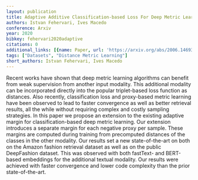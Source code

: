 ```yaml
---
layout: publication
title: Adaptive Additive Classification-based Loss For Deep Metric Learning
authors: Istvan Fehervari, Ives Macedo
conference: Arxiv
year: 2020
bibkey: fehervari2020adaptive
citations: 0
additional_links: [{name: Paper, url: 'https://arxiv.org/abs/2006.14693'}]
tags: ["Datasets", "Distance Metric Learning"]
short_authors: Istvan Fehervari, Ives Macedo
---
```

Recent works have shown that deep metric learning algorithms can benefit from
weak supervision from another input modality. This additional modality can be
incorporated directly into the popular triplet-based loss function as
distances. Also recently, classification loss and proxy-based metric learning
have been observed to lead to faster convergence as well as better retrieval
results, all the while without requiring complex and costly sampling
strategies. In this paper we propose an extension to the existing adaptive
margin for classification-based deep metric learning. Our extension introduces
a separate margin for each negative proxy per sample. These margins are
computed during training from precomputed distances of the classes in the other
modality. Our results set a new state-of-the-art on both on the Amazon fashion
retrieval dataset as well as on the public DeepFashion dataset. This was
observed with both fastText- and BERT-based embeddings for the additional
textual modality. Our results were achieved with faster convergence and lower
code complexity than the prior state-of-the-art.